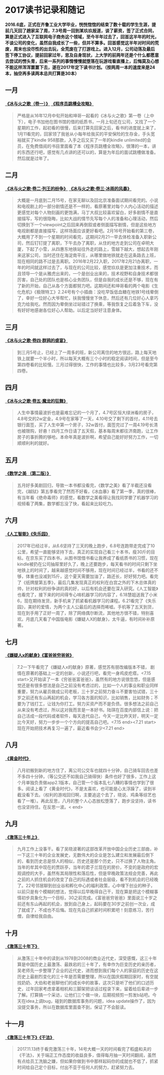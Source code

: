# 2017读书记录和随记
   
   
   **2016.6底，正式在齐鲁工业大学毕业，恍恍惚惚的结束了数十载的学生生涯，提前几天回了趟家呆了周，7.3号周一回到某玖玖报道，谈了薪资，签了正式合同，算是正式进入了互联网电子商务这个领域，至今半年过去了，回首这半年的时光，不谈公司的变化，虽然自我成长了一些，但并不算多。回首感觉这半年对时间的荒废，周末也没尽性的出去玩，全荒废在了打游戏上。进入12月，公司动荡及最后签下停工协议，提前回家过年，思及自身现状，上大学的前两年还是个什么都愿意去尝试的愣头青，后来一系列的事情慢慢就堕落在玩游戏看直播上，后悔莫及心想不能这样浑浑噩噩下去，遂在2017年定下读书计划。（按两周一本的速度来是24本，抽空再多读两本总共打算是30本）**

   
## **一月**

#### [《冰与火之歌（卷一）》](https://book.douban.com/subject/6964047/ "") [《程序员跳槽全攻略》](https://www.amazon.cn/%E7%A8%8B%E5%BA%8F%E5%91%98%E8%B7%B3%E6%A7%BD%E5%85%A8%E6%94%BB%E7%95%A5-Easy/dp/B00PJVX160/ref=sr_1_1?ie=UTF8&qid=1499494412&sr=8-1&keywords=%E7%A8%8B%E5%BA%8F%E5%91%98%E8%B7%B3%E6%A7%BD%E5%85%A8%E6%94%BB%E7%95%A5 "")

>严格是从16年12月中旬开始和坤哥一起看的《冰与火之歌》第一卷（上中下），电子书加他在图书馆的借的纸质书，一月上旬还在公司，又找了一个星期的工作，起初看的很慢，后来打算先回家之后，看书的进度就上来了，1月11看完的，回家领了我爸从小每年给我买的平安保险的生存金，手头宽裕就买了kindle 958那款，入手之后又买了一年的kindle unlimited的会员，在免费借阅的书目里面看了本《程序员跳槽全攻略》，很薄的一本，讲的东西还行吧，感觉有几点讲的还可以的，算是为年后的面试跳槽做准备。然后就是过年了。


## **二月**

#### [《冰与火之歌·卷二·列王的纷争》](https://book.douban.com/subject/10488617/ "") [《冰与火之歌·卷三·冰雨的风暴》](https://book.douban.com/subject/10608470/ "")

>大概是一月底到二月15号，在家无聊以及回北京准备面试期间看完的。小说和电视剧上的一部分剧情还是不一样的，看原著里对每个人内心活动的描述更感觉对每个人物刻画的更饱满，马丁大叔比较喜欢留白，好多剧情不是直接描写，写的很隐晦，比如大战的情节先写每个人的准备和心理活动，然后切换到下一个viewpoint之后回来再倒叙或者侧面描写剧情，但是这些地方电视剧都是直接描写，这样场面应该更好看吧。2月16号开始看的第三卷，大概用了不到一个星期的时间看完，这期间2月21一早去体检准备入职新公司，然后钉钉提了离职，下午去办了离职，从住的地方走到公司在卓明大厦，下起了小雪，从四惠东地铁站往外走的路上，雪越下越大，想起去年刚来这家公司，当时还住在海淀南平庄，从哪里做地铁就走在这条路去上班，现在相同的路不过是去离职。2016年2月22入职，2017年2月21办离职，一年的时间就这样过去了，与现在的公司比较，感觉玖玖是更加注重技术，而且领导一个是从雅虎出来的，一个是创业出来的，技术视野和自身技术都很厉害，自己处的团队也是核心业务团队，但是自我的成长还是不够，现在有了新的开始，自己从各个方面都努力吧。这期间还和坤哥看的两个电影《生化危机》《极限特工》2.24号有个小插曲：没吃早饭低血糖在地铁1号线晕倒了，幸好一位好心大爷帮忙，扶我慢慢坐下休息，然后还有几位好心人拿巧克力给我吃。然而因为晕倒坐过站错过了换乘，等我恢复之后着急下车，没有好好地感谢各位好心人帮助。以后定当好好注意身体。


## **三月**
####  [《冰与火之歌·卷四·群鸦的盛宴》](https://book.douban.com/subject/11628194/ "")

>到三月5号止，已经上了一周多的班，新公司离住的地方很远，路上每天地铁上就要一个半小时，所以每天大概有三个小时的稳定阅读时间，但是至今第四卷看的比较慢。三月过得很快，工作的事情也比较多，3月23号看完第四卷。



## **四月**
#### [《冰与火之歌·卷五·魔龙的狂舞》](https://book.douban.com/subject/20381801/ "")


>人生中事情最波折也是最难忘记的一个月了，4.7号区恒大绿洲看的房子，4.8号交的2w定金，4.9号在家等了一天，4.10号交了剩下的首付，4.11号去银行面签，买了人生中第一个房子，32w首付，面签完过了一周4.19号长清也被限购，好悬！四月工作日请了五天假，基本每周末都往济南跑，让工作房子的事折腾的够呛。本命年真是波折啊，希望自己能好好努力工作，一切顺顺利利的就好。


## **五月**
#### [《数学之美 （第二版）》](https://book.douban.com/subject/26163454/ "")

>五月好多美剧回归，导致一本书都没看完，《数学之美》看了半截还没看完，《越狱》第五季看完了然而不好看，《冰血暴》看了第一季，真的很棒，有当年看《绝命毒师》的感觉，看数学之美看得让我找同学要了机器学习的视频看了两集，数学都忘没了快，看起来比较吃力。



## **六月**
#### [《人工智能》](https://book.douban.com/subject/27015112/ "")[《失乐园》](https://book.douban.com/subject/25891771/ "")

>2017年已经过半，从6.6坚持了三天的晚上跑步，6.8号连跑带走完成了10公里，希望一直能够坚持下去，真正的实现自己看三十本书，瘦30斤的目标。在京东买了四本书，从图书馆借书看让我养成了看纸质书的习惯，现在kindle被扔在公司抽屉里好久了，晚上还要跑步，每天看书的时间只剩下坐地铁上的时间了，越来越感觉时间不够用，现在时间已经过半，书看的还不够，体重也没减到15斤，这个夏天需要加油了，路还长，好好努力吧。看完了《纸牌屋第五季》，最后几集发现真正的权利在白宫之外的下木总体真的帅，针对权利的纷争讲的真的好，以后有机会还要在深入研究。《人工智能》也看完了，接下来的时间得专心啃机器学习的内容了，6.18慧姐送我了小米6，现在期待发货，新手机来了抓紧看机器学习的课程。6.21看完了《失乐园》，美好的爱情，为两个主人公最后的选择而唏嘘。手机等了五天到货，现在到手用了正好一周了，除了网络偶尔断流，其他地方很不错，特别喜欢。月底几天看了中国版电影《嫌疑人X的献身》，太牛逼，有时间补补原著。
 

## **七月**
#### [《嫌疑人x的献身》](https://book.douban.com/subject/3211779/ "")[《富爸爸穷爸爸》](https://book.douban.com/subject/25816940/ "")


>7.2一下午看完了《嫌疑人x的献身》原著，感觉苏有朋改编版本不错， 剧情在原著的基础上一定的创新，小说还行吧，看完一身鸡皮疙瘩。<7.15 start>又开始读了一本《穷爸爸富爸爸》，虽然有的地方说很忽悠，但是感觉还是有很多想法是自己之前没有考虑过的，比如一个人的事业和职业同样重要，努力从雇员做成公司老板，三十岁之前努力奋斗不要害怕试错，三十岁之前还有东山再起的机会，学习各方面的知识，比如销售，比如财务；不要为了钱打工，让钱为你打工。努力买资产而不是负债。很多想法之前自己从来没有考虑过，所以这对我而言是一本好书。陆琪在百度内部信上说：把自己活成一段代码或者软件，每天迭代自己，今天一定比昨天好，明天一定比今天好，努力一步步一个个方向的提高自己吧。<7.15 end><7.21 start>现在开始把技术再复习一遍了，最近看书会少<7.21 end>
　　

## **八月**
#### [《黄金时代》](https://book.douban.com/subject/1082406/ "")

>八月初搬到新的地方住了，离公司公交车也就四十分钟，自己骑车回去也差不多四十分钟，（等公交还不如我自己骑得快）条件也好了很多，工作上这个月单独负责做app2.1版本，自己管一个版本乱七八糟的事情也学到了很多。阅读上看了《黄金时代》，不是太喜欢，也可能是心太浮躁了，读到半截没看下去。（权利的游戏回归啊，主要追这个去了，晓说、鸡条等综艺也看了一堆）。再此反思，八月的整个人心态放松堕落了，跑步没坚持，读书也没坚持住。在反思一波。< end>


## **九月**
#### [《激荡三十年上》](https://book.douban.com/subject/25968115/ "")

>九月工作上没事干。看了吴晓波著的这部改革开放中国企业历史三部曲，补一下这三十年的企业发展史，无数伟大的企业是怎么建立和发展最后倒下的，看到历史总是惊人的相似，历史还是那个历史，只不过换了人物主角。当年的牟其中现在的贾跃亭，当年的君子兰现在的房价，不变的是政府的宏观调控的大手，虽然有其局限性和落后性，但是早晚政策法规会完善，再此之前的人抓住机会的改变了自己的际遇或者社会层级，看不到机会的已经晚了。22号邻居聊到创业谷和孵化中心的福利政策，心中埋下创业的种子，以前只是有个模糊的想法，觉得以后早晚得自己干，现在算是把这个模糊事情初步具象化为一个目标，30之前完成。《富爸爸穷爸爸》里面说三十岁之前还有东山再起的机会，放到自己身上，起码要在30岁之前创一次业，成了就成了，不成也不后悔。现在先自己抓紧时间积累吧！刻意练习，苦行僧，自律给我自由。<end>
 
 
## **十月**
#### [《激荡三十年下》](https://book.douban.com/subject/25969067/ "")

>从激荡三十年中的读到从1978到2008的商业近代史，深受感慨，这三十年算是中国历史上最激荡、最跌宕的三十年了，有幸作为巨变历史的亲历者，吴老师先一步整理了企业的近代史，进而想到我们每个人的家庭的历史在这历史上最剧烈变化的三十年是否需要整理，所以在国庆假期回家时，有空就找奶奶、大伯和老爸聊他们的成长中的故事，这次只是听了他们的口述历史，过年回家考虑拿着相机和三脚架把谈话过程录下来，留着给后辈进一步了解。打算搞一个采访，让他们三个做一块，后期视频剪一剪发b站吧。今天在idea上调bug，碰到的数据库事务的问题，idea update操作了，因为没提交事务，所以在数据库里面查不到，保证了不会脏读。

 
## **十一月**
#### [《激荡三十年下》](https://book.douban.com/subject/25969067/ "")[《干法》](https://book.douban.com/subject/26648884/ "")


>2017.11.13终于看完激荡三十年，14号大概一天的时间看完了稻盛和夫的《干法》，关于端正工作态度的收益良多，值得每月抽一天时间翻阅，虽然有点给员工洗脑之嫌，但如果你做到书中那样起码你的成就也不低了，抓紧时间给自己定个目标，付出不亚于任何人的努力，赶紧努力去。